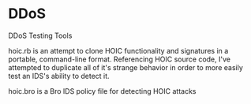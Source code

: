 DDoS
====

DDoS Testing Tools

hoic.rb is an attempt to clone HOIC functionality and signatures in a
portable, command-line format.  Referencing HOIC source code, I've
attempted to duplicate all of it's strange behavior in order to more
easily test an IDS's ability to detect it.

hoic.bro is a Bro IDS policy file for detecting HOIC attacks



